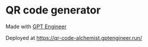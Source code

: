 # QR code generator

Made with [GPT Engineer](https://gptengineer.app)

Deployed at https://qr-code-alchemist.gptengineer.run/
